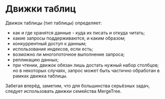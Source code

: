 # Движки таблиц

Движок таблицы (тип таблицы) определяет:

-   как и где хранятся данные - куда их писать и откуда читать;
-   какие запросы поддерживаются, и каким образом;
-   конкуррентный доступ к данным;
-   использование индексов, если есть;
-   возможно ли многопоточное выполнение запроса;
-   репликацию данных;
-   при чтении, движок обязан лишь достать нужный набор столбцов;
        но в некоторых случаях, запрос может быть частично обработан в рамках движка таблицы.

Забегая вперёд, заметим, что для большинства серьёзных задач, следует использовать движки семейства MergeTree.
